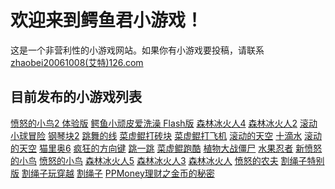 <!--禁止FinderMister进入本站搞事-->
<h1>欢迎来到鳄鱼君小游戏！</h1>
<p>这是一个非营利性的小游戏网站。如果你有小游戏要投稿，请联系<a href="mailto:zhaobei20061008@126.com">zhaobei20061008(艾特)126.com</a></p>

<h2>目前发布的小游戏列表</h2>
<!--<a href="http://superfishmemz.gitee.io/*码云仓库名称*">*游戏名称*</a>-->
<a href="http://superfishmemz.gitee.io/AngryBirdsRadox">愤怒的小鸟2 体验版</a>
<a href="http://superfishmemz.gitee.io/Wheres-My-Water">鳄鱼小顽皮爱洗澡 Flash版</a>
<a href="http://superfishmemz.gitee.io/fbwg4/game.html">森林冰火人4</a>
<a href="http://superfishmemz.gitee.io/fbwg2/game.html">森林冰火人2</a>
<a href="http://superfishmemz.gitee.io/skyball">滚动小球冒险</a>
<a href="http://superfishmemz.gitee.io/magictiles">钢琴块2</a>
<a href="http://superfishmemz.gitee.io/dancingline">跳舞的线</a>
<a href="http://superfishmemz.gitee.io/cxk-ball">菜虚鲲打砖块</a>
<a href="http://superfishmemz.gitee.io/cxk-ball-hitplane">菜虚鲲打飞机</a>
<a href="http://superfishmemz.gitee.io/ScratchGame/滚动的天空.html">滚动的天空</a>
<a href="http://superfishmemz.gitee.io/ScratchGame/十滴水.html">十滴水</a>
<a href="http://superfishmemz.gitee.io/ScratchGame/滚动的天空.html">滚动的天空</a>
<a href="http://superfishmemz.gitee.io/ScratchGame/猫里奥6.html">猫里奥6</a>
<a href="http://superfishmemz.gitee.io/ScratchGame/疯狂的方向键.html">疯狂的方向键</a>
<a href="http://superfishmemz.gitee.io/ScratchGame/跳一跳.html">跳一跳</a>
<a href="http://superfishmemz.gitee.io/cxkH5">菜虚鲲跑酷</a>
<a href="http://superfishmemz.gitee.io/NewPvzJs">植物大战僵尸</a>
<a href="http://superfishmemz.gitee.io/fruit-ninja">水果忍者</a>
<a href="http://superfishmemz.gitee.io/AngryFinches">新愤怒的小鸟</a>
<a href="http://superfishmemz.gitee.io/abh5">愤怒的小鸟</a>
<a href="http://superfishmemz.gitee.io/elements">森林冰火人5</a>
<a href="http://superfishmemz.gitee.io/fbwgtheicetemple/game.html">森林冰火人3</a>
<a href="http://superfishmemz.gitee.io/FireboyAndWatergirl/game.html">森林冰火人</a>
<a href="http://superfishmemz.gitee.io/farmer-s_revenge">愤怒的农夫</a>
<a href="http://superfishmemz.gitee.io/cut-the-rope-vivid-edition">割绳子特别版</a>
<a href="http://superfishmemz.gitee.io/cuttheropetimetravel">割绳子玩穿越</a>
<a href="http://superfishmemz.gitee.io/cuttherope">割绳子</a>
<a href="https://s.wcd.im/v/28k8iZ35/?qr=">PPMoney理财之金币的秘密</a>
